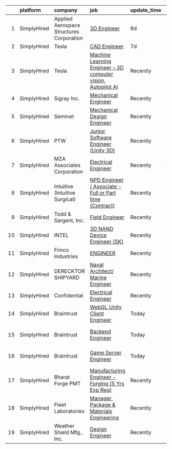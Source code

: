 

|    | platform    | company                                  | job                                                                                                                                                                  | update_time   | location             |
|---:|:------------|:-----------------------------------------|:---------------------------------------------------------------------------------------------------------------------------------------------------------------------|:--------------|:---------------------|
|  1 | SimplyHired | Applied Aerospace Structures Corporation | [3D Engineer](https://www.simplyhired.com/job/da8zBY-fITcwQUqztGVTiioYKZ95lwvdzE2CFGmHIbvPxQkYhRoNLQ?q=3d+engineer)                                                  | 8d            | Stockton, CA         |
|  2 | SimplyHired | Tesla                                    | [CAD Engineer](https://www.simplyhired.com/job/0jNIPCQujlDuQsoy3eQSbqAo_YQjs21MuI9ZVPsiN-J0d1CKsKJuyg?q=3d+engineer)                                                 | 7d            | Fremont, CA          |
|  3 | SimplyHired | Tesla                                    | [Machine Learning Engineer – 3D computer vision, Autopilot AI](https://www.simplyhired.com/job/OLs5GFHIGaeLyqxCkIbf43W6S2wXur_XRnnRpTMlxSj-AYsDjj7LIQ?q=3d+engineer) | Recently      | Palo Alto, CA        |
|  4 | SimplyHired | Sigray Inc.                              | [Mechanical Engineer](https://www.simplyhired.com/job/FG8vK5rtfyml3wQ6D_j2MND2JBa00AdAggYIf6dHIuS3cjYRfL6MLQ?q=3d+engineer)                                          | Recently      | Concord, CA          |
|  5 | SimplyHired | Seminet                                  | [Mechanical Design Engineer](https://www.simplyhired.com/job/QaQVey82ahMti7GmRkML-fQn4UTp96vcfh2D0bdF9HsfOm0Kv-rlpA?q=3d+engineer)                                   | Recently      | San Jose, CA         |
|  6 | SimplyHired | PTW                                      | [Junior Software Engineer (Unity 3D)](https://www.simplyhired.com/job/1FLk4TzKqrC1oE9Vfi5XAxyoh5aYmlcOWt1ZWN_fagY5WP9iVmMbmA?q=3d+engineer)                          | Recently      | Remote               |
|  7 | SimplyHired | MZA Associates Corporation               | [Electrical Engineer](https://www.simplyhired.com/job/YQv5_GYQN5kmgHWJ9gRIjcntsakWXjON4esg5SjITmKBg4uD8klezg?q=3d+engineer)                                          | Recently      | Albuquerque, NM      |
|  8 | SimplyHired | Intuitive (Intuitive Surgical)           | [NPD Engineer / Associate - Full or Part time (Contract)](https://www.simplyhired.com/job/xB_Qr1BFucxg0UCDQUMuTg1NZd3fGYHP3vPz7AZteN98OB89SDJKCg?q=3d+engineer)      | Recently      | Sunnyvale, CA        |
|  9 | SimplyHired | Todd & Sargent, Inc.                     | [Field Engineer](https://www.simplyhired.com/job/7PmcNn7fGz0RI7vcCvJaUP3Q4IGno5tYYmUnoQObASCZqyrQZ-mHRw?q=3d+engineer)                                               | Recently      | Phillipsburg, KS     |
| 10 | SimplyHired | INTEL                                    | [3D NAND Device Engineer (SK)](https://www.simplyhired.com/job/C0Ikce706ZjUJDabsDZ_95m0BYCY3Zwk4rbHv7seRW87qP90VfydeA?q=3d+engineer)                                 | Recently      | Santa Clara, CA      |
| 11 | SimplyHired | Fimco Industries                         | [ENGINEER](https://www.simplyhired.com/job/S2koE9p6U_4Gs7pmEhF1ylq1B5cX-LmqA7YfOGNrQ1263NmIAAh6Uw?q=3d+engineer)                                                     | Recently      | North Sioux City, SD |
| 12 | SimplyHired | DERECKTOR SHIPYARD                       | [Naval Architect/ Marine Engineer](https://www.simplyhired.com/job/xTCZWpkmuNyJv6it4bev_fhJ8_15Wq_cdC6O67ek85fYK3gkbmQarA?q=3d+engineer)                             | Recently      | Mamaroneck, NY       |
| 13 | SimplyHired | Confidential                             | [Electrical Engineer](https://www.simplyhired.com/job/tJq91gIh5yldBakU5IHwyCQxmMoLGSd9U7hXAHPq_6GcWWx96k-JwA?q=3d+engineer)                                          | Recently      | Fremont, CA          |
| 14 | SimplyHired | Braintrust                               | [WebGL Unity Client Engineer](https://www.simplyhired.com/job/gI80EcIcCPVkXc5_4-QZ2xpEHJWEsqJYXxhJGkCmCXGHHz5NCkgPfw?q=3d+engineer)                                  | Today         | San Francisco, CA    |
| 15 | SimplyHired | Braintrust                               | [Backend Engineer](https://www.simplyhired.com/job/Djl-CjJ2fhKtmM3uJCAq5MXzlZukEWIpREzd-4hxTacbHlnZLbxJ2w?q=3d+engineer)                                             | Today         | San Francisco, CA    |
| 16 | SimplyHired | Braintrust                               | [Game Server Engineer](https://www.simplyhired.com/job/GHZKZ-c_faAwDrXkv3ube-abYKxDYEOQHjdXq4Q0DwlSTtyBqYEvpQ?q=3d+engineer)                                         | Today         | San Francisco, CA    |
| 17 | SimplyHired | Bharat Forge PMT                         | [Manufacturing Engineer - Forging (5 Yrs Exp Req)](https://www.simplyhired.com/job/siq4lefIes52CJZvjwDqsL4T_YLA1Zelyy7u1qeQ-T_XsgHlZsCaVQ?q=3d+engineer)             | Recently      | Surgoinsville, TN    |
| 18 | SimplyHired | Fleet Laboratories                       | [Manager, Package & Materials Engineering](https://www.simplyhired.com/job/Io3D85wmPn3HY6rVeyeJq8wSRvcJP9XDybp0AhGs_7PpLgCYTwFbfg?q=3d+engineer)                     | Recently      | Lynchburg, VA        |
| 19 | SimplyHired | Weather Shield Mfg., Inc.                | [Design Engineer](https://www.simplyhired.com/job/g4b1_KmS7bXZWHIDG21G7-CdNOSXXgv3tESCid_TJZdIFFHVqIkr0g?q=3d+engineer)                                              | Recently      | Park Falls, WI       |